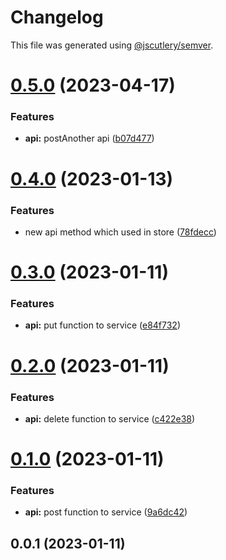 # Changelog

This file was generated using [@jscutlery/semver](https://github.com/jscutlery/semver).

# [0.5.0](https://github.com/csaszika/auto-versioning-ex/compare/api-0.4.0...api-0.5.0) (2023-04-17)


### Features

* **api:** postAnother api ([b07d477](https://github.com/csaszika/auto-versioning-ex/commit/b07d4779e2369dbccc065239a77aba38dfeed372))



# [0.4.0](https://github.com/csaszika/auto-versioning-ex/compare/api-0.3.0...api-0.4.0) (2023-01-13)


### Features

* new api method which used in store ([78fdecc](https://github.com/csaszika/auto-versioning-ex/commit/78fdecc29c7d5be60072d4ed9e81ba6c24917d0e))



# [0.3.0](https://github.com/csaszika/auto-versioning-ex/compare/api-0.2.0...api-0.3.0) (2023-01-11)


### Features

* **api:** put function to service ([e84f732](https://github.com/csaszika/auto-versioning-ex/commit/e84f732fcb3aa56b7ea0719641de8d613acf5b83))



# [0.2.0](https://github.com/csaszika/auto-versioning-ex/compare/api-0.1.0...api-0.2.0) (2023-01-11)


### Features

* **api:** delete function to service ([c422e38](https://github.com/csaszika/auto-versioning-ex/commit/c422e3843872b22ed243f25fa14c62003cf87cbd))



# [0.1.0](https://github.com/csaszika/auto-versioning-ex/compare/api-0.0.1...api-0.1.0) (2023-01-11)


### Features

* **api:** post function to service ([9a6dc42](https://github.com/csaszika/auto-versioning-ex/commit/9a6dc42a3fe9b2a118944b19c45ed610de0a4145))



## 0.0.1 (2023-01-11)
